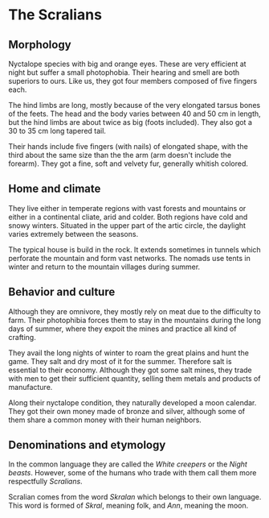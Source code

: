 # The Scralians

## Morphology
Nyctalope species with big and orange eyes. These are very efficient at night but suffer a small photophobia. Their hearing and smell are both superiors to ours. Like us, they got four members composed of five fingers each.

The hind limbs are long, mostly because of the very elongated tarsus bones of the feets. The head and the body varies between 40 and 50 cm in length, but the hind limbs are about twice as big (foots included). They also got a 30 to 35 cm long tapered tail.

Their hands include five fingers (with nails) of elongated shape, with the third about the same size than the the arm (arm doesn't include the forearm). They got a fine, soft and velvety fur, generally whitish colored.

## Home and climate
They live either in temperate regions with vast forests and mountains or either in a continental cliate, arid and colder. Both regions have cold and snowy winters. Situated in the upper part of the artic circle, the daylight varies extremely between the seasons.

The typical house is build in the rock. It extends sometimes in tunnels which perforate the mountain and form vast networks. The nomads use tents in winter and return to the mountain villages during summer.

## Behavior and culture
Although they are omnivore, they mostly rely on meat due to the difficulty to farm. Their photophibia forces them to stay in the mountains during the long days of summer, where they expoit the mines and practice all kind of crafting.

They avail the long nights of winter to roam the great plains and hunt the game. They salt and dry most of it for the summer. Therefore salt is essential to their economy. Although they got some salt mines, they trade with men to get their sufficient quantity, selling them metals and products of manufacture.

Along their nyctalope condition, they naturally developed a moon calendar. They got their own money made of bronze and silver, although some of them share a common money with their human neighbors.

## Denominations and etymology
In the common language they are called the _White creepers_ or the _Night beasts_. However, some of the humans who trade with them call them more respectfully _Scralians_.

Scralian comes from the word _Skralan_ which belongs to their own language. This word is formed of _Skral_, meaning folk, and _Ann_, meaning the moon.
